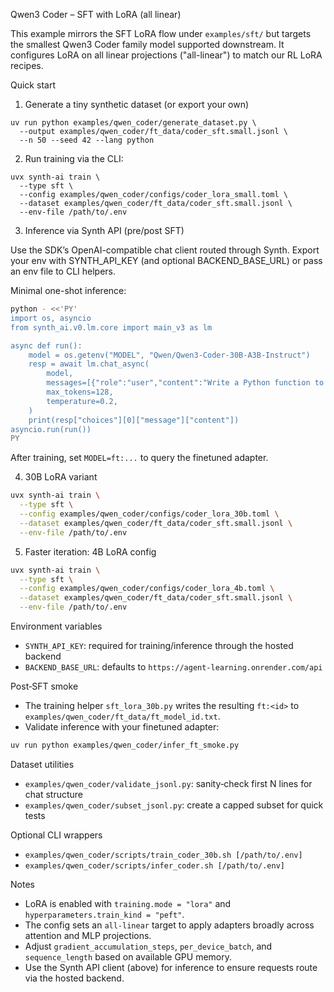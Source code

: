 Qwen3 Coder – SFT with LoRA (all linear)

This example mirrors the SFT LoRA flow under `examples/sft/` but targets the smallest Qwen3 Coder family model supported downstream. It configures LoRA on all linear projections ("all-linear") to match our RL LoRA recipes.

Quick start

1) Generate a tiny synthetic dataset (or export your own)

```
uv run python examples/qwen_coder/generate_dataset.py \
  --output examples/qwen_coder/ft_data/coder_sft.small.jsonl \
  --n 50 --seed 42 --lang python
```

2) Run training via the CLI:

```
uvx synth-ai train \
  --type sft \
  --config examples/qwen_coder/configs/coder_lora_small.toml \
  --dataset examples/qwen_coder/ft_data/coder_sft.small.jsonl \
  --env-file /path/to/.env
```

3) Inference via Synth API (pre/post SFT)

Use the SDK’s OpenAI-compatible chat client routed through Synth. Export your env with SYNTH_API_KEY (and optional BACKEND_BASE_URL) or pass an env file to CLI helpers.

Minimal one-shot inference:

```bash
python - <<'PY'
import os, asyncio
from synth_ai.v0.lm.core import main_v3 as lm

async def run():
    model = os.getenv("MODEL", "Qwen/Qwen3-Coder-30B-A3B-Instruct")
    resp = await lm.chat_async(
        model,
        messages=[{"role":"user","content":"Write a Python function to reverse a string."}],
        max_tokens=128,
        temperature=0.2,
    )
    print(resp["choices"][0]["message"]["content"]) 
asyncio.run(run())
PY
```

After training, set `MODEL=ft:...` to query the finetuned adapter.

4) 30B LoRA variant

```bash
uvx synth-ai train \
  --type sft \
  --config examples/qwen_coder/configs/coder_lora_30b.toml \
  --dataset examples/qwen_coder/ft_data/coder_sft.small.jsonl \
  --env-file /path/to/.env
```

5) Faster iteration: 4B LoRA config

```bash
uvx synth-ai train \
  --type sft \
  --config examples/qwen_coder/configs/coder_lora_4b.toml \
  --dataset examples/qwen_coder/ft_data/coder_sft.small.jsonl \
  --env-file /path/to/.env
```

Environment variables

- `SYNTH_API_KEY`: required for training/inference through the hosted backend
- `BACKEND_BASE_URL`: defaults to `https://agent-learning.onrender.com/api`

Post‑SFT smoke

- The training helper `sft_lora_30b.py` writes the resulting `ft:<id>` to `examples/qwen_coder/ft_data/ft_model_id.txt`.
- Validate inference with your finetuned adapter:

```bash
uv run python examples/qwen_coder/infer_ft_smoke.py
```

Dataset utilities

- `examples/qwen_coder/validate_jsonl.py`: sanity‑check first N lines for chat structure
- `examples/qwen_coder/subset_jsonl.py`: create a capped subset for quick tests

Optional CLI wrappers

- `examples/qwen_coder/scripts/train_coder_30b.sh [/path/to/.env]`
- `examples/qwen_coder/scripts/infer_coder.sh [/path/to/.env]`

Notes

- LoRA is enabled with `training.mode = "lora"` and `hyperparameters.train_kind = "peft"`.
- The config sets an `all-linear` target to apply adapters broadly across attention and MLP projections.
- Adjust `gradient_accumulation_steps`, `per_device_batch`, and `sequence_length` based on available GPU memory.
- Use the Synth API client (above) for inference to ensure requests route via the hosted backend.


